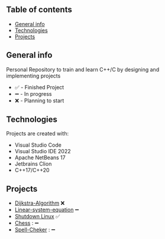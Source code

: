 ## Table of contents
* [General info](#general-info)
* [Technologies](#technologies)
* [Projects](#projects)

## General info
Personal Repository to train and learn C++/C by designing and implementing projects
* ✅ - Finished Project
* ➖ - In progress
* ❌ - Planning to start
## Technologies
Projects are created with:
* Visual Studio Code
* Visual Studio IDE 2022
* Apache NetBeans 17
* Jetbrains Clion
* C++17/C++20
	
## Projects
* [Dijkstra-Algorithm](Dijkstra-Algorithm)  ❌
* [Linear-system-equation](Linear-system-equation) ➖
* [Shutdown Linux](Apagar-Linux) ✅
* [Chess](Chess) : ➖
* [Spell-Cheker](Spell-Cheker) : ➖

